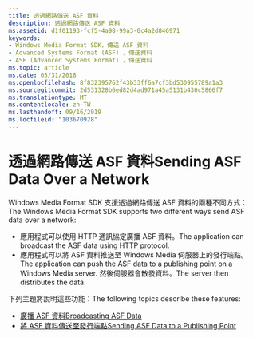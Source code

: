 ```yaml
---
title: 透過網路傳送 ASF 資料
description: 透過網路傳送 ASF 資料
ms.assetid: d1f01193-fcf5-4a98-99a3-0c4a2d846971
keywords:
- Windows Media Format SDK，傳送 ASF 資料
- Advanced Systems Format (ASF) ，傳送資料
- ASF (Advanced Systems Format) ，傳送資料
ms.topic: article
ms.date: 05/31/2018
ms.openlocfilehash: 8f832395762f43b33ff6a7cf3bd530955789a1a3
ms.sourcegitcommit: 2d531328b6ed82d4ad971a45a5131b430c5866f7
ms.translationtype: MT
ms.contentlocale: zh-TW
ms.lasthandoff: 09/16/2019
ms.locfileid: "103670928"
---
```

# <a name="sending-asf-data-over-a-network"></a><span data-ttu-id="58de8-106">透過網路傳送 ASF 資料</span><span class="sxs-lookup"><span data-stu-id="58de8-106">Sending ASF Data Over a Network</span></span>

<span data-ttu-id="58de8-107">Windows Media Format SDK 支援透過網路傳送 ASF 資料的兩種不同方式：</span><span class="sxs-lookup"><span data-stu-id="58de8-107">The Windows Media Format SDK supports two different ways send ASF data over a network:</span></span>

-   <span data-ttu-id="58de8-108">應用程式可以使用 HTTP 通訊協定廣播 ASF 資料。</span><span class="sxs-lookup"><span data-stu-id="58de8-108">The application can broadcast the ASF data using HTTP protocol.</span></span>
-   <span data-ttu-id="58de8-109">應用程式可以將 ASF 資料推送至 Windows Media 伺服器上的發行端點。</span><span class="sxs-lookup"><span data-stu-id="58de8-109">The application can push the ASF data to a publishing point on a Windows Media server.</span></span> <span data-ttu-id="58de8-110">然後伺服器會散發資料。</span><span class="sxs-lookup"><span data-stu-id="58de8-110">The server then distributes the data.</span></span>

<span data-ttu-id="58de8-111">下列主題將說明這些功能：</span><span class="sxs-lookup"><span data-stu-id="58de8-111">The following topics describe these features:</span></span>

-   [<span data-ttu-id="58de8-112">廣播 ASF 資料</span><span class="sxs-lookup"><span data-stu-id="58de8-112">Broadcasting ASF Data</span></span>](broadcasting-asf-data.md)
-   [<span data-ttu-id="58de8-113">將 ASF 資料傳送至發行端點</span><span class="sxs-lookup"><span data-stu-id="58de8-113">Sending ASF Data to a Publishing Point</span></span>](sending-asf-data-to-a-publishing-point.md)

 

 




